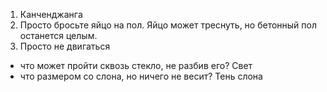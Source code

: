1) Канченджанга
2) Просто бросьте яйцо на пол. Яйцо может треснуть, но бетонный пол останется целым.
3) Просто не двигаться

- что может пройти сквозь стекло, не разбив его?
Свет
- что размером со слона, но ничего не весит?
Тень слона
